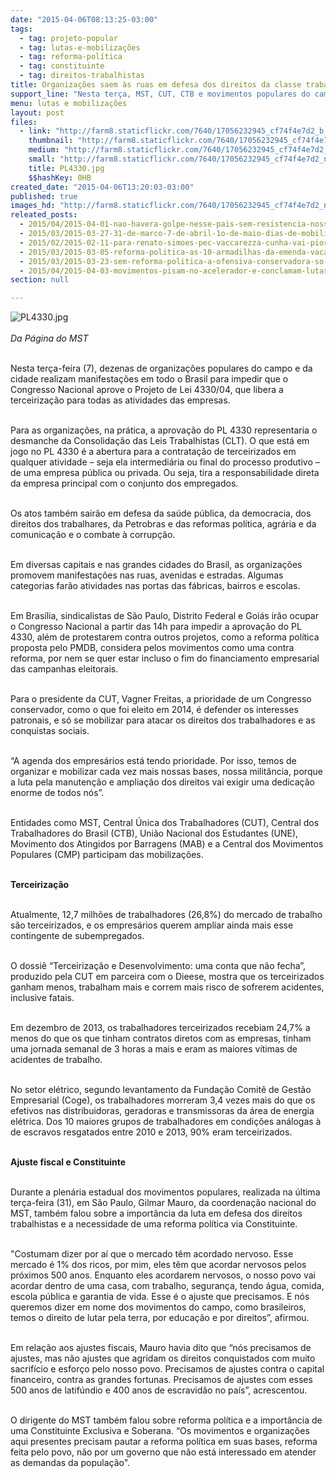 ```yaml
---
date: "2015-04-06T08:13:25-03:00"
tags:
  - tag: projeto-popular
  - tag: lutas-e-mobilizações
  - tag: reforma-política
  - tag: constituinte
  - tag: direitos-trabalhistas
title: Organizações saem às ruas em defesa dos direitos da classe trabalhadora
support_line: "Nesta terça, MST, CUT, CTB e movimentos populares do campo e da cidade realizam manifestações em todo o Brasil para impedir aprovação do PL 4330."
menu: lutas e mobilizações
layout: post
files:
  - link: "http://farm8.staticflickr.com/7640/17056232945_cf74f4e7d2_b.jpg"
    thumbnail: "http://farm8.staticflickr.com/7640/17056232945_cf74f4e7d2_t.jpg"
    medium: "http://farm8.staticflickr.com/7640/17056232945_cf74f4e7d2_z.jpg"
    small: "http://farm8.staticflickr.com/7640/17056232945_cf74f4e7d2_n.jpg"
    title: PL4330.jpg
    $$hashKey: 0HB
created_date: "2015-04-06T13:20:03-03:00"
published: true
images_hd: "http://farm8.staticflickr.com/7640/17056232945_cf74f4e7d2_n.jpg"
releated_posts:
  - 2015/04/2015-04-01-nao-havera-golpe-nesse-pais-sem-resistencia-nossos-movimentos-nao-formaram-covardes-afirma-gilmar-mauro.md
  - 2015/03/2015-03-27-31-de-marco-7-de-abril-1o-de-maio-dias-de-mobilizacao.md
  - 2015/02/2015-02-11-para-renato-simoes-pec-vaccarezza-cunha-vai-piorar-sistema-eleitoral.md
  - 2015/03/2015-03-05-reforma-politica-as-10-armadilhas-da-emenda-vacarezza.md
  - 2015/03/2015-03-23-sem-reforma-politica-a-ofensiva-conservadora-so-ira-crescer.md
  - 2015/04/2015-04-03-movimentos-pisam-no-acelerador-e-conclamam-lutas-sociais-para-cobrar-o-governo-e-encarar-a-direita.md
section: null

---
```

<p><img alt="PL4330.jpg" src="http://farm8.staticflickr.com/7640/17056232945_cf74f4e7d2_b.jpg" /><br />
<br />
<em>Da P&aacute;gina do MST</em></p>

<p><br />
Nesta ter&ccedil;a-feira (7), dezenas de organiza&ccedil;&otilde;es populares do campo e da cidade realizam manifesta&ccedil;&otilde;es em todo o Brasil para impedir que o Congresso Nacional aprove o Projeto de Lei 4330/04, que libera a terceiriza&ccedil;&atilde;o para todas as atividades das empresas.</p>

<p><br />
Para as organiza&ccedil;&otilde;es, na pr&aacute;tica, a aprova&ccedil;&atilde;o do PL 4330 representaria o desmanche da Consolida&ccedil;&atilde;o das Leis Trabalhistas (CLT). O que est&aacute; em jogo no PL 4330 &eacute; a abertura para a contrata&ccedil;&atilde;o de terceirizados em qualquer atividade &ndash; seja ela intermedi&aacute;ria ou final do processo produtivo &ndash; de uma empresa p&uacute;blica ou privada. Ou seja, tira a responsabilidade direta da empresa principal com o conjunto dos empregados.</p>

<p><br />
Os atos tamb&eacute;m sair&atilde;o em defesa da sa&uacute;de p&uacute;blica, da democracia, dos direitos dos trabalhares, da Petrobras e das reformas pol&iacute;tica, agr&aacute;ria e da comunica&ccedil;&atilde;o e o combate &agrave; corrup&ccedil;&atilde;o.</p>

<p><br />
Em diversas capitais e nas grandes cidades do Brasil, as organiza&ccedil;&otilde;es promovem manifesta&ccedil;&otilde;es nas ruas, avenidas e estradas. Algumas categorias far&atilde;o atividades nas portas das f&aacute;bricas, bairros e escolas.</p>

<p><br />
Em Bras&iacute;lia, sindicalistas de S&atilde;o Paulo, Distrito Federal e Goi&aacute;s ir&atilde;o ocupar o Congresso Nacional a partir das 14h para impedir a aprova&ccedil;&atilde;o do PL 4330, al&eacute;m de protestarem contra outros projetos, como a reforma pol&iacute;tica proposta pelo PMDB, considera pelos movimentos como uma contra reforma, por nem se quer estar incluso o fim do financiamento empresarial das campanhas eleitorais.</p>

<p><br />
Para o presidente da CUT, Vagner Freitas, a prioridade de um Congresso conservador, como o que foi eleito em 2014, &eacute; defender os interesses patronais, e s&oacute; se mobilizar para atacar os direitos dos trabalhadores e as conquistas sociais.</p>

<p><br />
&ldquo;A agenda dos empres&aacute;rios est&aacute; tendo prioridade. Por isso, temos de organizar e mobilizar cada vez mais nossas bases, nossa milit&acirc;ncia, porque a luta pela manuten&ccedil;&atilde;o e amplia&ccedil;&atilde;o dos direitos vai exigir uma dedica&ccedil;&atilde;o enorme de todos n&oacute;s&rdquo;.</p>

<p><br />
Entidades como MST, Central &Uacute;nica dos Trabalhadores (CUT), Central dos Trabalhadores do Brasil (CTB), Uni&atilde;o Nacional dos Estudantes (UNE), Movimento dos Atingidos por Barragens (MAB) e a Central dos Movimentos Populares (CMP) participam das mobiliza&ccedil;&otilde;es.</p>

<p><br />
<strong>Terceiriza&ccedil;&atilde;o</strong></p>

<p><br />
Atualmente, 12,7 milh&otilde;es de trabalhadores (26,8%) do mercado de trabalho s&atilde;o terceirizados, e os empres&aacute;rios querem ampliar ainda mais esse contingente de subempregados.</p>

<p><br />
O dossi&ecirc; &ldquo;Terceiriza&ccedil;&atilde;o e Desenvolvimento: uma conta que n&atilde;o fecha&rdquo;, produzido pela CUT em parceira com o Dieese, mostra que os terceirizados ganham menos, trabalham mais e correm mais risco de sofrerem acidentes, inclusive fatais.</p>

<p><br />
Em dezembro de 2013, os trabalhadores terceirizados recebiam 24,7% a menos do que os que tinham contratos diretos com as empresas, tinham uma jornada semanal de 3 horas a mais e eram as maiores v&iacute;timas de acidentes de trabalho.</p>

<p><br />
No setor el&eacute;trico, segundo levantamento da Funda&ccedil;&atilde;o Comit&ecirc; de Gest&atilde;o Empresarial (Coge), os trabalhadores morreram 3,4 vezes mais do que os efetivos nas distribuidoras, geradoras e transmissoras da &aacute;rea de energia el&eacute;trica. Dos 10 maiores grupos de trabalhadores em condi&ccedil;&otilde;es an&aacute;logas &agrave; de escravos resgatados entre 2010 e 2013, 90% eram terceirizados.</p>

<p><br />
<strong>Ajuste fiscal e Constituinte</strong></p>

<p><br />
Durante a plen&aacute;ria estadual dos movimentos populares, realizada na &uacute;ltima ter&ccedil;a-feira (31), em S&atilde;o Paulo, Gilmar Mauro, da coordena&ccedil;&atilde;o nacional do MST, tamb&eacute;m falou sobre a import&acirc;ncia da luta em defesa dos direitos trabalhistas e a necessidade de uma reforma pol&iacute;tica via Constituinte.</p>

<p><br />
&quot;Costumam dizer por a&iacute; que o mercado t&ecirc;m acordado nervoso. Esse mercado &eacute; 1% dos ricos, por mim, eles t&ecirc;m que acordar nervosos pelos pr&oacute;ximos 500 anos. Enquanto eles acordarem nervosos, o nosso povo vai acordar dentro de uma casa, com trabalho, seguran&ccedil;a, tendo &aacute;gua, comida, escola p&uacute;blica e garantia de vida. Esse &eacute; o ajuste que precisamos. E n&oacute;s queremos dizer em nome dos movimentos do campo, como brasileiros, temos o direito de lutar pela terra, por educa&ccedil;&atilde;o e por direitos&rdquo;, afirmou.</p>

<p><br />
Em rela&ccedil;&atilde;o aos ajustes fiscais, Mauro havia dito que &ldquo;n&oacute;s precisamos de ajustes, mas n&atilde;o ajustes que agridam os direitos conquistados com muito sacrif&iacute;cio e esfor&ccedil;o pelo nosso povo. Precisamos de ajustes contra o capital financeiro, contra as grandes fortunas. Precisamos de ajustes com esses 500 anos de latif&uacute;ndio e 400 anos de escravid&atilde;o no pa&iacute;s&rdquo;, acrescentou.</p>

<p><br />
O dirigente do MST tamb&eacute;m falou sobre reforma pol&iacute;tica e a import&acirc;ncia de uma Constituinte Exclusiva e Soberana. &ldquo;Os movimentos e organiza&ccedil;&otilde;es aqui presentes precisam pautar a reforma pol&iacute;tica em suas bases, reforma feita pelo povo, n&atilde;o por um governo que n&atilde;o est&aacute; interessado em atender as demandas da popula&ccedil;&atilde;o&quot;.</p>
